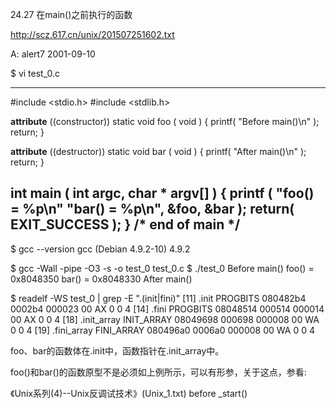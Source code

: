 24.27 在main()之前执行的函数

http://scz.617.cn/unix/201507251602.txt

A: alert7 2001-09-10

$ vi test_0.c

--------------------------------------------------------------------------
#include <stdio.h>
#include <stdlib.h>

__attribute__ ((constructor))
static void foo ( void )
{
    printf( "Before main()\n" );
    return;
}

__attribute__ ((destructor))
static void bar ( void )
{
    printf( "After main()\n" );
    return;
}

int main ( int argc, char * argv[] )
{
    printf
    (
        "foo()   = %p\n"
        "bar()   = %p\n",
        &foo,
        &bar
    );
    return( EXIT_SUCCESS );
}  /* end of main */
--------------------------------------------------------------------------

$ gcc --version
gcc (Debian 4.9.2-10) 4.9.2

$ gcc -Wall -pipe -O3 -s -o test_0 test_0.c
$ ./test_0
Before main()
foo()   = 0x8048350
bar()   = 0x8048330
After main()

$ readelf -WS test_0 | grep -E "\.(init|fini)"
  [11] .init             PROGBITS        080482b4 0002b4 000023 00  AX  0   0  4
  [14] .fini             PROGBITS        08048514 000514 000014 00  AX  0   0  4
  [18] .init_array       INIT_ARRAY      08049698 000698 000008 00  WA  0   0  4
  [19] .fini_array       FINI_ARRAY      080496a0 0006a0 000008 00  WA  0   0  4

foo、bar的函数体在.init中，函数指针在.init_array中。

foo()和bar()的函数原型不是必须如上例所示，可以有形参，关于这点，参看:

《Unix系列(4)--Unix反调试技术》(Unix_1.txt)
    before _start()